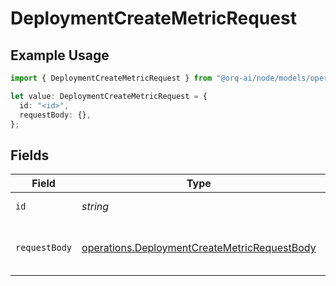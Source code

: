 # DeploymentCreateMetricRequest

## Example Usage

```typescript
import { DeploymentCreateMetricRequest } from "@orq-ai/node/models/operations";

let value: DeploymentCreateMetricRequest = {
  id: "<id>",
  requestBody: {},
};
```

## Fields

| Field                                                                                                        | Type                                                                                                         | Required                                                                                                     | Description                                                                                                  |
| ------------------------------------------------------------------------------------------------------------ | ------------------------------------------------------------------------------------------------------------ | ------------------------------------------------------------------------------------------------------------ | ------------------------------------------------------------------------------------------------------------ |
| `id`                                                                                                         | *string*                                                                                                     | :heavy_check_mark:                                                                                           | Deployment ID                                                                                                |
| `requestBody`                                                                                                | [operations.DeploymentCreateMetricRequestBody](../../models/operations/deploymentcreatemetricrequestbody.md) | :heavy_check_mark:                                                                                           | The deployment request payload                                                                               |